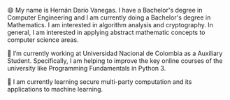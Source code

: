 😄 My name is Hernán Darío Vanegas. I have a Bachelor's degree in Computer Engineering and I am currently doing a Bachelor's degree in Mathematics. I am interested in algorithm analysis and cryptography. In general, I am interested in applying abstract mathematic concepts to computer science areas.

🔭 I’m currently working at Universidad Nacional de Colombia as a Auxiliary Student. Specifically, I am helping to improve the key online courses of the university like Programming Fundamentals in Python 3.

🌱 I am currently learning secure multi-party computation and its applications to machine learning.

<!--
**hernan232/hernan232** is a ✨ _special_ ✨ repository because its `README.md` (this file) appears on your GitHub profile.

Here are some ideas to get you started:

- 🔭 I’m currently working on ...
- 🌱 I’m currently learning ...
- 👯 I’m looking to collaborate on ...
- 🤔 I’m looking for help with ...
- 💬 Ask me about ...
- 📫 How to reach me: ...
- 😄 Pronouns: ...
- ⚡ Fun fact: ...
-->


